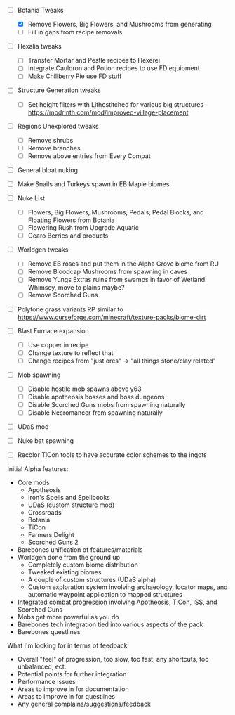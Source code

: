 
- [ ] Botania Tweaks
	- [x] Remove Flowers, Big Flowers, and Mushrooms from generating
	- [ ] Fill in gaps from recipe removals
- [ ] Hexalia tweaks
	- [ ] Transfer Mortar and Pestle recipes to Hexerei
	- [ ] Integrate Cauldron and Potion recipes to use FD equipment
	- [ ] Make Chillberry Pie use FD stuff
- [ ] Structure Generation tweaks
	- [ ] Set height filters with Lithostitched for various big structures https://modrinth.com/mod/improved-village-placement
- [ ] Regions Unexplored tweaks
	- [ ] Remove shrubs
	- [ ] Remove branches
	- [ ] Remove above entries from Every Compat
- [ ] General bloat nuking
- [ ] Make Snails and Turkeys spawn in EB Maple biomes
- [ ] Nuke List
	- [ ] Flowers, Big Flowers, Mushrooms, Pedals, Pedal Blocks, and Floating Flowers from Botania
	- [ ] Flowering Rush from Upgrade Aquatic
	- [ ] Gearo Berries and products
- [ ] Worldgen tweaks
	- [ ] Remove EB roses and put them in the Alpha Grove biome from RU
	- [ ] Remove Bloodcap Mushrooms from spawning in caves
	- [ ] Remove Yungs Extras ruins from swamps in favor of Wetland Whimsey, move to plains maybe?
	- [ ] Remove Scorched Guns 
- [ ] Polytone grass variants RP similar to https://www.curseforge.com/minecraft/texture-packs/biome-dirt
- [ ] Blast Furnace expansion
	- [ ] Use copper in recipe
	- [ ] Change texture to reflect that
	- [ ] Change recipes from "just ores" -> "all things stone/clay related"
- [ ] Mob spawning
	- [ ] Disable hostile mob spawns above y63
	- [ ] Disable apotheosis bosses and boss dungeons
	- [ ] Disable Scorched Guns mobs from spawning naturally
	- [ ] Disable Necromancer from spawning naturally
- [ ] UDaS mod
- [ ] Nuke bat spawning
- [ ] Recolor TiCon tools to have accurate color schemes to the ingots


Initial Alpha features:

- Core mods
	- Apotheosis
	- Iron's Spells and Spellbooks
	- UDaS (custom structure mod)
	- Crossroads
	- Botania
	- TiCon
	- Farmers Delight
	- Scorched Guns 2
- Barebones unification of features/materials
- Worldgen done from the ground up
	- Completely custom biome distribution
	- Tweaked existing biomes
	- A couple of custom structures (UDaS alpha)
	- Custom exploration system involving archaeology, locator maps, and automatic waypoint application to mapped structures
- Integrated combat progression involving Apotheosis, TiCon, ISS, and Scorched Guns
- Mobs get more powerful as you do
- Barebones tech integration tied into various aspects of the pack
- Barebones questlines

What I'm looking for in terms of feedback
- Overall "feel" of progression, too slow, too fast, any shortcuts, too unbalanced, ect.
- Potential points for further integration
- Performance issues
- Areas to improve in for documentation
- Areas to improve in for questlines
- Any general complains/suggestions/feedback